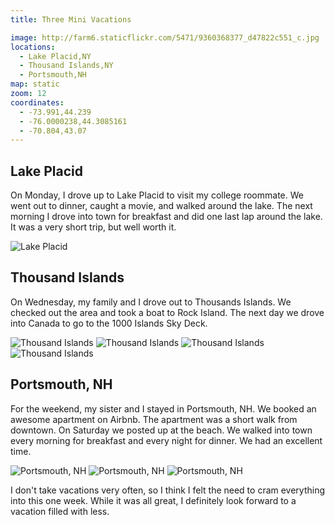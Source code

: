 ```yaml
---
title: Three Mini Vacations

image: http://farm6.staticflickr.com/5471/9360368377_d47822c551_c.jpg
locations:
  - Lake Placid,NY
  - Thousand Islands,NY
  - Portsmouth,NH
map: static
zoom: 12
coordinates:
  - -73.991,44.239
  - -76.0000238,44.3085161
  - -70.804,43.07
---
```


## Lake Placid

On Monday, I drove up to Lake Placid to visit my college roommate. We went out to dinner, caught a movie, and walked around the lake. The next morning I drove into town for breakfast and did one last lap around the lake. It was a very short trip, but well worth it.

<div class="photos">
<img src="http://farm8.staticflickr.com/7320/9360383491_c42205937a_c.jpg"  alt="Lake Placid">
</div>

## Thousand Islands

On Wednesday, my family and I drove out to Thousands Islands. We checked out the area and took a boat to Rock Island. The next day we drove into Canada to go to the 1000 Islands Sky Deck.

<div class="photos">
<img src="http://farm6.staticflickr.com/5321/9363147042_918e2d5d8a_b.jpg"  alt="Thousand Islands" class="pop-out">
<img src="http://farm4.staticflickr.com/3825/9363154376_e2de0d8e81_c.jpg" class="img-thirds" alt="Thousand Islands">
<img src="http://farm6.staticflickr.com/5471/9360368377_d47822c551_c.jpg" class="img-thirds" alt="Thousand Islands">
<img src="http://farm4.staticflickr.com/3763/9363158028_f5d3d5fe5e_c.jpg" class="img-thirds" alt="Thousand Islands">
</div>

## Portsmouth, NH

For the weekend, my sister and I stayed in Portsmouth, NH. We booked an awesome apartment on Airbnb. The apartment was a short walk from downtown. On Saturday we posted up at the beach. We walked into town every morning for breakfast and every night for dinner. We had an excellent time.

<div class="photos">
<img src="http://farm4.staticflickr.com/3766/9363148054_6ea80aa4e2_c.jpg" class="img-thirds" alt="Portsmouth, NH">
<img src="http://farm3.staticflickr.com/2863/9363149280_fef8feb304_c.jpg" class="img-thirds" alt="Portsmouth, NH">
<img src="http://farm6.staticflickr.com/5330/9363152836_9a546cd327_c.jpg" class="img-thirds" alt="Portsmouth, NH">
</div>

I don't take vacations very often, so I think I felt the need to cram everything into this one week. While it was all great, I definitely look forward to a vacation filled with less.
